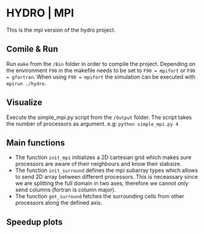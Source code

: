 # HYDRO | MPI #

This is the mpi version of the hydro project. 

## Comile & Run

Run ``make`` from the ``/Bin`` folder in order to compile the project. Depending on the environment ``F90`` in the makefile needs to be set to ``F90 = mpifort`` or ``F90 = gfortran``. When using ``F90 = mpifort`` the simulation can be executed with ``mpirun ./hydro``.

## Visualize 

Execute the simple_mpi.py script from the ``/Output`` folder. The script takes the number of processors as argument. e.g: ``python simple_mpi.py 4``

## Main functions

- The function ``init_mpi`` initializes a 2D cartesian grid which makes sure processors are aware of their neighbours and know their slabsize.
- The function ``init_surround`` defines the mpi subarray types which allows to send 2D array between different processors. This is neceassary since we are splitting the full domain in two axes, therefore we cannot only send columns (fortran is column major).
- The function ``get_surround`` fetches the surrounding cells from other processors along the defined axis. 

## Speedup plots